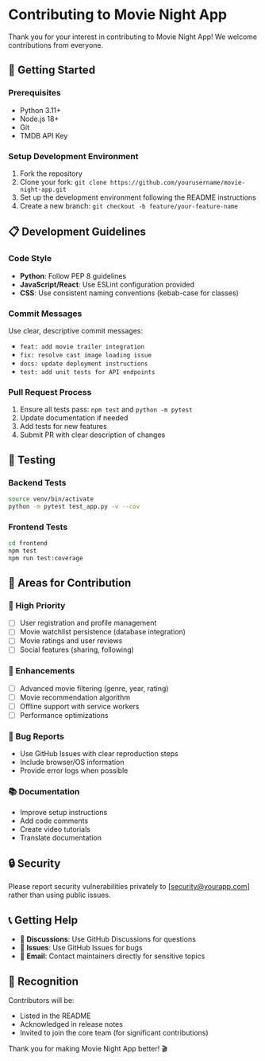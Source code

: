 # Contributing to Movie Night App

Thank you for your interest in contributing to Movie Night App! We welcome contributions from everyone.

## 🚀 Getting Started

### Prerequisites
- Python 3.11+
- Node.js 18+
- Git
- TMDB API Key

### Setup Development Environment
1. Fork the repository
2. Clone your fork: `git clone https://github.com/yourusername/movie-night-app.git`
3. Set up the development environment following the README instructions
4. Create a new branch: `git checkout -b feature/your-feature-name`

## 📋 Development Guidelines

### Code Style
- **Python**: Follow PEP 8 guidelines
- **JavaScript/React**: Use ESLint configuration provided
- **CSS**: Use consistent naming conventions (kebab-case for classes)

### Commit Messages
Use clear, descriptive commit messages:
- `feat: add movie trailer integration`
- `fix: resolve cast image loading issue`
- `docs: update deployment instructions`
- `test: add unit tests for API endpoints`

### Pull Request Process
1. Ensure all tests pass: `npm test` and `python -m pytest`
2. Update documentation if needed
3. Add tests for new features
4. Submit PR with clear description of changes

## 🧪 Testing

### Backend Tests
```bash
source venv/bin/activate
python -m pytest test_app.py -v --cov
```

### Frontend Tests
```bash
cd frontend
npm test
npm run test:coverage
```

## 🎯 Areas for Contribution

### 🌟 High Priority
- [ ] User registration and profile management
- [ ] Movie watchlist persistence (database integration)
- [ ] Movie ratings and user reviews
- [ ] Social features (sharing, following)

### 🔧 Enhancements
- [ ] Advanced movie filtering (genre, year, rating)
- [ ] Movie recommendation algorithm
- [ ] Offline support with service workers
- [ ] Performance optimizations

### 🐛 Bug Reports
- Use GitHub Issues with clear reproduction steps
- Include browser/OS information
- Provide error logs when possible

### 📚 Documentation
- Improve setup instructions
- Add code comments
- Create video tutorials
- Translate documentation

## 🔒 Security

Please report security vulnerabilities privately to [security@yourapp.com] rather than using public issues.

## 📞 Getting Help

- 💬 **Discussions**: Use GitHub Discussions for questions
- 🐛 **Issues**: Use GitHub Issues for bugs
- 📧 **Email**: Contact maintainers directly for sensitive topics

## 🎉 Recognition

Contributors will be:
- Listed in the README
- Acknowledged in release notes
- Invited to join the core team (for significant contributions)

Thank you for making Movie Night App better! 🎬
